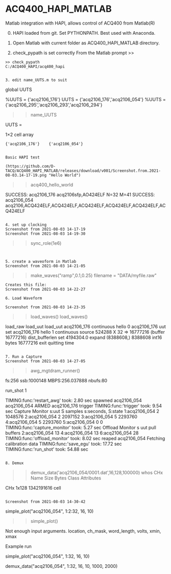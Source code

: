 # ACQ400_HAPI_MATLAB

Matlab integration with HAPI, allows control of ACQ400 from Matlab(R)

0. HAPI loaded from git. Set PYTHONPATH. Best used with Anaconda.

1. Open Matlab with current folder as ACQ400_HAPI_MATLAB directory.

2. check_pypath is set correctly
From the Matlab prompt >>
```
>> check_pypath
C:/ACQ400_HAPI/acq400_hapi


3. edit name_UUTS.m to suit
```
global UUTS

%UUTS = {'acq2106_176'}
UUTS = {'acq2106_176','acq2106_054'}
%UUTS = {'acq2106_295','acq2106_293','acq2106_294'}

>> name_UUTS

UUTS =

  1×2 cell array

    {'acq2106_176'}    {'acq2106_054'}
```

Basic HAPI test

(https://github.com/D-TACQ/ACQ400_HAPI_MATLAB/releases/download/v001/Screenshot.from.2021-08-03.14-17-19.png "Hello World")

```
>> acq400_hello_world
 
SUCCESS: acq2106_176 acq2106sfp,AO424ELF N=32 M=41 
SUCCESS: acq2106_054 acq2106,ACQ424ELF,ACQ424ELF,ACQ424ELF,ACQ424ELF,ACQ424ELF,ACQ424ELF 
```

4. set up clocking
Screenshot from 2021-08-03 14-17-19
Screenshot from 2021-08-03 14-19-30
```
>> sync_role(1e6)
```


5. create a waveoform in Matlab
Screenshot from 2021-08-03 14-21-05
```
>> make_waves("ramp",0.1,0.25)
filename =
    "DATA/myfile.raw"
```
Creates this file:
Screenshot from 2021-08-03 14-22-27

6. Load Waveform

Screenshot from 2021-08-03 14-23-35

```
>> load_waves()
>> load_waves()
 
load_raw 
load_uut load_uut acq2106_176 continuous 
hello 0 acq2106_176 
uut set acq2106_176 
hello 1 continuous 
source 524288 X 32 => 16777216 (buffer 16777216) 
dist_bufferlen set 4194304.0 
expand (8388608,) 8388608 int16 bytes 16777216 
exit 
quitting time 
```

7. Run a Capture
Screenshot from 2021-08-03 14-27-05

```
>> awg_mgtdram_runner()
 
fs:256 ssb:1000148 MBPS:256.037888 nbufs:80 
 
run_shot 1 
 
TIMING:func:'restart_awg' took: 2.80 sec 
spawned acq2106_054 
acq2106_054 ARMED 
acq2106_176 trigger 
TIMING:func:'trigger' took: 9.54 sec 
Capture Monitor 
  s:uut         S samples s:seconds, S:state 
  1:acq2106_054 2  1048576 
  2:acq2106_054 2  2097152 
  3:acq2106_054 5  2293760 
  4:acq2106_054 5  2293760 
  5:acq2106_054 0        0 
TIMING:func:'capture_monitor' took: 5.27 sec 
Offload Monitor 
  s uut      pull buffers 
  2:acq2106_054  13 
  4:acq2106_054  13 
  6:acq2106_054  28 
TIMING:func:'offload_monitor' took: 8.02 sec 
reaped acq2106_054 
Fetching calibration data 
TIMING:func:'save_egu' took: 17.72 sec 
TIMING:func:'run_shot' took: 54.88 sec 

```

8. Demux

```
>> demux_data('acq2106_054/0001.dat',16,128,100000)
>> whos CHx
  Name      Size                  Bytes  Class    Attributes

  CHx       1x128            1342191616  cell

```

Screenshot from 2021-08-03 14-30-42

```
simple_plot("acq2106_054", 1:2:32, 16, 10)

>> simple_plot()

Not enough input arguments.
 location, ch_mask, word_length, volts, xmin, xmax

Example run

simple_plot("acq2106_054", 1:32, 16, 10)

demux_data("acq2106_054", 1:32, 16, 10, 1000, 2000)


```
